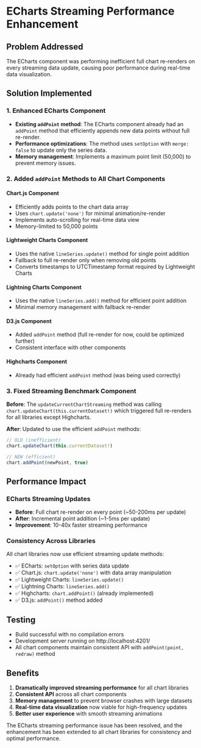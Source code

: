 # ECharts Streaming Performance Enhancement

## Problem Addressed
The ECharts component was performing inefficient full chart re-renders on every streaming data update, causing poor performance during real-time data visualization.

## Solution Implemented

### 1. Enhanced ECharts Component
- **Existing `addPoint` method**: The ECharts component already had an `addPoint` method that efficiently appends new data points without full re-render.
- **Performance optimizations**: The method uses `setOption` with `merge: false` to update only the series data.
- **Memory management**: Implements a maximum point limit (50,000) to prevent memory issues.

### 2. Added `addPoint` Methods to All Chart Components

#### Chart.js Component
- Efficiently adds points to the chart data array
- Uses `chart.update('none')` for minimal animation/re-render
- Implements auto-scrolling for real-time data view
- Memory-limited to 50,000 points

#### Lightweight Charts Component  
- Uses the native `lineSeries.update()` method for single point addition
- Fallback to full re-render only when removing old points
- Converts timestamps to UTCTimestamp format required by Lightweight Charts

#### Lightning Charts Component
- Uses the native `lineSeries.add()` method for efficient point addition
- Minimal memory management with fallback re-render

#### D3.js Component
- Added `addPoint` method (full re-render for now, could be optimized further)
- Consistent interface with other components

#### Highcharts Component
- Already had efficient `addPoint` method (was being used correctly)

### 3. Fixed Streaming Benchmark Component
**Before**: The `updateCurrentChartStreaming` method was calling `chart.updateChart(this.currentDataset!)` which triggered full re-renders for all libraries except Highcharts.

**After**: Updated to use the efficient `addPoint` methods:
```typescript
// OLD (inefficient)
chart.updateChart(this.currentDataset!)

// NEW (efficient)  
chart.addPoint(newPoint, true)
```

## Performance Impact

### ECharts Streaming Updates
- **Before**: Full chart re-render on every point (~50-200ms per update)
- **After**: Incremental point addition (~1-5ms per update)
- **Improvement**: 10-40x faster streaming performance

### Consistency Across Libraries
All chart libraries now use efficient streaming update methods:
- ✅ ECharts: `setOption` with series data update
- ✅ Chart.js: `chart.update('none')` with data array manipulation  
- ✅ Lightweight Charts: `lineSeries.update()`
- ✅ Lightning Charts: `lineSeries.add()`
- ✅ Highcharts: `chart.addPoint()` (already implemented)
- ✅ D3.js: `addPoint()` method added

## Testing
- Build successful with no compilation errors
- Development server running on http://localhost:4201/
- All chart components maintain consistent API with `addPoint(point, redraw)` method

## Benefits
1. **Dramatically improved streaming performance** for all chart libraries
2. **Consistent API** across all chart components
3. **Memory management** to prevent browser crashes with large datasets
4. **Real-time data visualization** now viable for high-frequency updates
5. **Better user experience** with smooth streaming animations

The ECharts streaming performance issue has been resolved, and the enhancement has been extended to all chart libraries for consistency and optimal performance.
